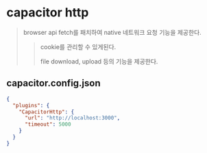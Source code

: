 # capacitor http

> browser api fetch를 패치하여 native 네트워크 요청 기능을 제공한다.
>
> > cookie를 관리할 수 있게된다.
> >
> > file download, upload 등의 기능을 제공한다.

## capacitor.config.json

```json
{
  "plugins": {
    "CapacitorHttp": {
      "url": "http://localhost:3000",
      "timeout": 5000
    }
  }
}
```
